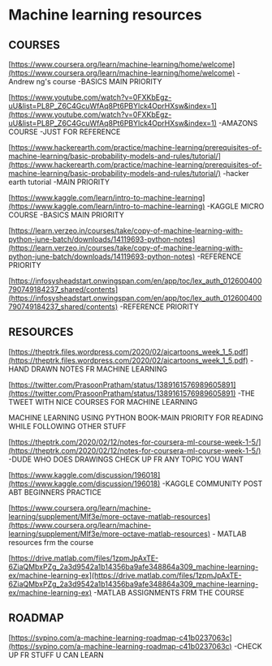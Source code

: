 # Machine learning resources

## COURSES

[https://www.coursera.org/learn/machine-learning/home/welcome](https://www.coursera.org/learn/machine-learning/home/welcome) -Andrew ng's course -BASICS MAIN PRIORITY

[https://www.youtube.com/watch?v=0FXKbEgz-uU&list=PL8P_Z6C4GcuWfAq8Pt6PBYlck4OprHXsw&index=1](https://www.youtube.com/watch?v=0FXKbEgz-uU&list=PL8P_Z6C4GcuWfAq8Pt6PBYlck4OprHXsw&index=1) -AMAZONS COURSE -JUST FOR REFERENCE

[https://www.hackerearth.com/practice/machine-learning/prerequisites-of-machine-learning/basic-probability-models-and-rules/tutorial/](https://www.hackerearth.com/practice/machine-learning/prerequisites-of-machine-learning/basic-probability-models-and-rules/tutorial/) -hacker earth tutorial -MAIN PRIORITY

[https://www.kaggle.com/learn/intro-to-machine-learning](https://www.kaggle.com/learn/intro-to-machine-learning) -KAGGLE MICRO COURSE -BASICS MAIN PRIORITY

[https://learn.verzeo.in/courses/take/copy-of-machine-learning-with-python-june-batch/downloads/14119693-python-notes](https://learn.verzeo.in/courses/take/copy-of-machine-learning-with-python-june-batch/downloads/14119693-python-notes) -REFERENCE PRIORITY

[https://infosysheadstart.onwingspan.com/en/app/toc/lex_auth_012600400790749184237_shared/contents](https://infosysheadstart.onwingspan.com/en/app/toc/lex_auth_012600400790749184237_shared/contents) -REFERENCE PRIORITY

## RESOURCES

[https://theptrk.files.wordpress.com/2020/02/aicartoons_week_1_5.pdf](https://theptrk.files.wordpress.com/2020/02/aicartoons_week_1_5.pdf) -HAND DRAWN NOTES FR MACHINE LEARNING

[https://twitter.com/PrasoonPratham/status/1389161576989605891](https://twitter.com/PrasoonPratham/status/1389161576989605891) -THE TWEET WITH NICE COURSES FOR MACHINE LEARNING

MACHINE LEARNING USING PYTHON BOOK-MAIN PRIORITY FOR READING WHILE FOLLOWING OTHER STUFF

[https://theptrk.com/2020/02/12/notes-for-coursera-ml-course-week-1-5/](https://theptrk.com/2020/02/12/notes-for-coursera-ml-course-week-1-5/) -DUDE WHO DOES DRAWINGS CHECK UP FR ANY TOPIC YOU WANT

[https://www.kaggle.com/discussion/196018](https://www.kaggle.com/discussion/196018) -KAGGLE COMMUNITY POST ABT BEGINNERS PRACTICE

[https://www.coursera.org/learn/machine-learning/supplement/Mlf3e/more-octave-matlab-resources](https://www.coursera.org/learn/machine-learning/supplement/Mlf3e/more-octave-matlab-resources) - MATLAB resources frm the course

[https://drive.matlab.com/files/1zpmJpAxTE-6ZiaQMbxPZg_2a3d9542a1b14356ba9afe348864a309_machine-learning-ex/machine-learning-ex](https://drive.matlab.com/files/1zpmJpAxTE-6ZiaQMbxPZg_2a3d9542a1b14356ba9afe348864a309_machine-learning-ex/machine-learning-ex) -MATLAB ASSIGNMENTS FRM THE COURSE

## ROADMAP

[https://svpino.com/a-machine-learning-roadmap-c41b0237063c](https://svpino.com/a-machine-learning-roadmap-c41b0237063c) -CHECK UP FR STUFF U CAN LEARN
